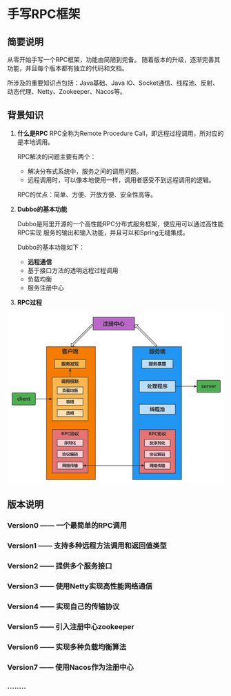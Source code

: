 # 手写RPC框架

## 简要说明
从零开始手写一个RPC框架，功能由简陋到完备。
随着版本的升级，逐渐完善其功能，并且每个版本都有独立的代码和文档。

所涉及的重要知识点包括：Java基础、Java IO、Socket通信、线程池、反射、动态代理、Netty、Zookeeper、Nacos等。

## 背景知识
1. **什么是RPC**
   RPC全称为Remote Procedure Call，即远程过程调用，所对应的是本地调用。

   RPC解决的问题主要有两个：

    * 解决分布式系统中，服务之间的调用问题。
    * 远程调用时，可以像本地使用一样，调用者感受不到远程调用的逻辑。

   RPC的优点：简单、方便、开放方便、安全性高等。

2. **Dubbo的基本功能**

   Dubbo是阿里开源的一个高性能RPC分布式服务框架，使应用可以通过高性能RPC实现
   服务的输出和输入功能，并且可以和Spring无缝集成。

   Dubbo的基本功能如下：

    * **远程通信**
    * 基于接口方法的透明远程过程调用
    * 负载均衡
    * 服务注册中心

3. **RPC过程**

![](imgs/RPC框架.png)

## 版本说明

### Version0 —— 一个最简单的RPC调用

### Version1 —— 支持多种远程方法调用和返回值类型

### Version2 —— 提供多个服务接口

### Version3 —— 使用Netty实现高性能网络通信

### Version4 —— 实现自己的传输协议

### Version5 —— 引入注册中心zookeeper

### Version6 —— 实现多种负载均衡算法

### Version7 —— 使用Nacos作为注册中心

### ........

